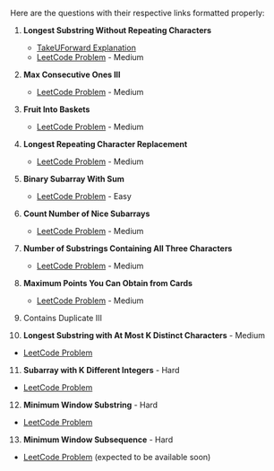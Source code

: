 Here are the questions with their respective links formatted properly:

1. **Longest Substring Without Repeating Characters**
   - [TakeUForward Explanation](https://takeuforward.org/data-structure/length-of-longest-substring-without-any-repeating-character/)
   - [LeetCode Problem](https://leetcode.com/problems/longest-substring-without-repeating-characters/) - Medium

2. **Max Consecutive Ones III**
   - [LeetCode Problem](https://leetcode.com/problems/max-consecutive-ones-iii/) - Medium

3. **Fruit Into Baskets**
   - [LeetCode Problem](https://bit.ly/3D6d94w) - Medium

4. **Longest Repeating Character Replacement**
   - [LeetCode Problem](https://leetcode.com/problems/longest-repeating-character-replacement/) - Medium

5. **Binary Subarray With Sum**
   - [LeetCode Problem](https://leetcode.com/problems/binary-subarrays-with-sum/) - Easy

6. **Count Number of Nice Subarrays**
   - [LeetCode Problem](https://leetcode.com/problems/count-number-of-nice-subarrays/) - Medium

7. **Number of Substrings Containing All Three Characters**
   - [LeetCode Problem](https://leetcode.com/problems/number-of-substrings-containing-all-three-characters/) - Medium

8. **Maximum Points You Can Obtain from Cards**
   - [LeetCode Problem](https://leetcode.com/problems/maximum-points-you-can-obtain-from-cards/) - Medium

9. Contains Duplicate III  

10. **Longest Substring with At Most K Distinct Characters** - Medium
   - [LeetCode Problem](https://leetcode.com/problems/longest-substring-with-at-most-k-distinct-characters/)

11. **Subarray with K Different Integers** - Hard
   - [LeetCode Problem](https://leetcode.com/problems/subarrays-with-k-different-integers/)

12. **Minimum Window Substring** - Hard
   - [LeetCode Problem](https://leetcode.com/problems/minimum-window-substring/)

13. **Minimum Window Subsequence** - Hard
   - [LeetCode Problem](https://leetcode.com/problems/minimum-window-subsequence/) (expected to be available soon)